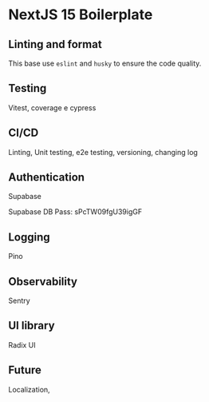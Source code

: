 # NextJS 15 Boilerplate

## Linting and format

This base use `eslint` and `husky` to ensure the code quality.

## Testing

Vitest, coverage e cypress

## CI/CD

Linting, Unit testing, e2e testing, versioning, changing log

## Authentication

Supabase

Supabase DB Pass: sPcTW09fgU39igGF

## Logging

Pino

## Observability

Sentry

## UI library

Radix UI

## Future

Localization,

